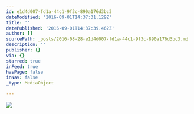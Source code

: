 ```yaml
---
id: e1d4d007-fd1a-44c1-9f3c-890a176d3bc3
dateModified: '2016-09-01T14:37:31.129Z'
title: ''
datePublished: '2016-09-01T14:37:39.462Z'
author: []
sourcePath: _posts/2016-08-28-e1d4d007-fd1a-44c1-9f3c-890a176d3bc3.md
description: ''
publisher: {}
via: {}
starred: true
inFeed: true
hasPage: false
inNav: false
_type: MediaObject

---
```

![](https://the-grid-user-content.s3-us-west-2.amazonaws.com/9d91127c-c12f-4514-b96f-1a67849c7a8f.jpg)